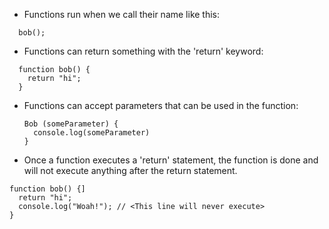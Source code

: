 - Functions run when we call their name like this: 
```
  bob();
```
- Functions can return something with the 'return' keyword:
```
  function bob() {
    return "hi";
  }
```

- Functions can accept parameters that can be used in the function:
  ```
  Bob (someParameter) {
    console.log(someParameter)
  }
  ```
- Once a function executes a 'return' statement, the function is done and will not execute anything after the return statement.
```
function bob() {]
  return "hi";
  console.log("Woah!"); // <This line will never execute>
}
```
